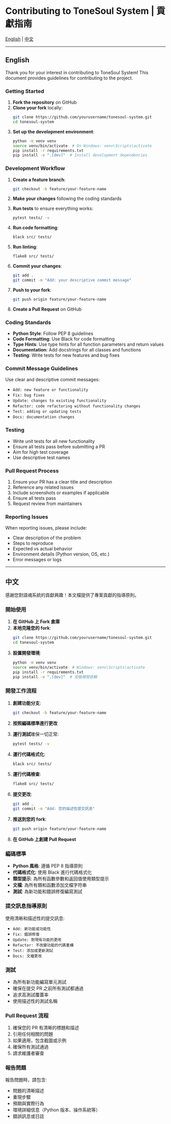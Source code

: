 # Contributing to ToneSoul System | 貢獻指南

[English](#english) | [中文](#中文)

---

## English

Thank you for your interest in contributing to ToneSoul System! This document provides guidelines for contributing to the project.

### Getting Started

1. **Fork the repository** on GitHub
2. **Clone your fork** locally:
   ```bash
   git clone https://github.com/yourusername/tonesoul-system.git
   cd tonesoul-system
   ```
3. **Set up the development environment**:
   ```bash
   python -m venv venv
   source venv/bin/activate  # On Windows: venv\Scripts\activate
   pip install -r requirements.txt
   pip install -e ".[dev]"  # Install development dependencies
   ```

### Development Workflow

1. **Create a feature branch**:
   ```bash
   git checkout -b feature/your-feature-name
   ```

2. **Make your changes** following the coding standards

3. **Run tests** to ensure everything works:
   ```bash
   pytest tests/ -v
   ```

4. **Run code formatting**:
   ```bash
   black src/ tests/
   ```

5. **Run linting**:
   ```bash
   flake8 src/ tests/
   ```

6. **Commit your changes**:
   ```bash
   git add .
   git commit -m "Add: your descriptive commit message"
   ```

7. **Push to your fork**:
   ```bash
   git push origin feature/your-feature-name
   ```

8. **Create a Pull Request** on GitHub

### Coding Standards

- **Python Style**: Follow PEP 8 guidelines
- **Code Formatting**: Use Black for code formatting
- **Type Hints**: Use type hints for all function parameters and return values
- **Documentation**: Add docstrings for all classes and functions
- **Testing**: Write tests for new features and bug fixes

### Commit Message Guidelines

Use clear and descriptive commit messages:

- `Add: new feature or functionality`
- `Fix: bug fixes`
- `Update: changes to existing functionality`
- `Refactor: code refactoring without functionality changes`
- `Test: adding or updating tests`
- `Docs: documentation changes`

### Testing

- Write unit tests for all new functionality
- Ensure all tests pass before submitting a PR
- Aim for high test coverage
- Use descriptive test names

### Pull Request Process

1. Ensure your PR has a clear title and description
2. Reference any related issues
3. Include screenshots or examples if applicable
4. Ensure all tests pass
5. Request review from maintainers

### Reporting Issues

When reporting issues, please include:

- Clear description of the problem
- Steps to reproduce
- Expected vs actual behavior
- Environment details (Python version, OS, etc.)
- Error messages or logs

---

## 中文

感謝您對語魂系統的貢獻興趣！本文檔提供了專案貢獻的指導原則。

### 開始使用

1. **在 GitHub 上 Fork 倉庫**
2. **本地克隆您的 fork**:
   ```bash
   git clone https://github.com/yourusername/tonesoul-system.git
   cd tonesoul-system
   ```
3. **設置開發環境**:
   ```bash
   python -m venv venv
   source venv/bin/activate  # Windows: venv\Scripts\activate
   pip install -r requirements.txt
   pip install -e ".[dev]"  # 安裝開發依賴
   ```

### 開發工作流程

1. **創建功能分支**:
   ```bash
   git checkout -b feature/your-feature-name
   ```

2. **按照編碼標準進行更改**

3. **運行測試**確保一切正常:
   ```bash
   pytest tests/ -v
   ```

4. **運行代碼格式化**:
   ```bash
   black src/ tests/
   ```

5. **運行代碼檢查**:
   ```bash
   flake8 src/ tests/
   ```

6. **提交更改**:
   ```bash
   git add .
   git commit -m "Add: 您的描述性提交訊息"
   ```

7. **推送到您的 fork**:
   ```bash
   git push origin feature/your-feature-name
   ```

8. **在 GitHub 上創建 Pull Request**

### 編碼標準

- **Python 風格**: 遵循 PEP 8 指導原則
- **代碼格式化**: 使用 Black 進行代碼格式化
- **類型提示**: 為所有函數參數和返回值使用類型提示
- **文檔**: 為所有類和函數添加文檔字符串
- **測試**: 為新功能和錯誤修復編寫測試

### 提交訊息指導原則

使用清晰和描述性的提交訊息:

- `Add: 新功能或功能性`
- `Fix: 錯誤修復`
- `Update: 對現有功能的更改`
- `Refactor: 不改變功能的代碼重構`
- `Test: 添加或更新測試`
- `Docs: 文檔更改`

### 測試

- 為所有新功能編寫單元測試
- 確保在提交 PR 之前所有測試都通過
- 追求高測試覆蓋率
- 使用描述性的測試名稱

### Pull Request 流程

1. 確保您的 PR 有清晰的標題和描述
2. 引用任何相關的問題
3. 如果適用，包含截圖或示例
4. 確保所有測試通過
5. 請求維護者審查

### 報告問題

報告問題時，請包含:

- 問題的清晰描述
- 重現步驟
- 預期與實際行為
- 環境詳細信息（Python 版本、操作系統等）
- 錯誤訊息或日誌